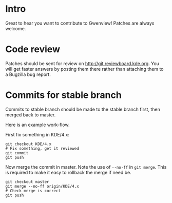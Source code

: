 # Intro

Great to hear you want to contribute to Gwenview! Patches are always welcome.

# Code review

Patches should be sent for review on <http://git.reviewboard.kde.org>. You will
get faster answers by posting them there rather than attaching them to a
Bugzilla bug report.

# Commits for stable branch

Commits to stable branch should be made to the stable branch first, then merged
back to master.

Here is an example work-flow.

First fix something in KDE/4.x:

    git checkout KDE/4.x
    # Fix something, get it reviewed
    git commit
    git push

Now merge the commit in master. Note the use of `--no-ff` in `git merge`. This
is required to make it easy to rollback the merge if need be.

    git checkout master
    git merge --no-ff origin/KDE/4.x
    # Check merge is correct
    git push

